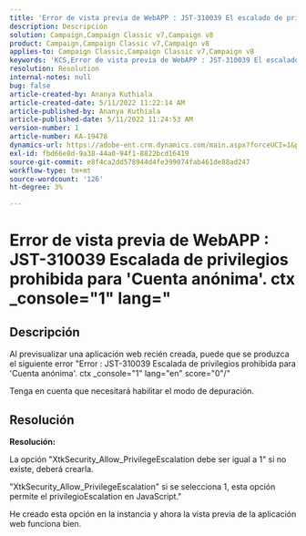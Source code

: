```yaml
---
title: 'Error de vista previa de WebAPP : JST-310039 El escalado de privilegios está prohibido para ''Cuenta anónima''. ctx _console="1" lang="'
description: Descripción
solution: Campaign,Campaign Classic v7,Campaign v8
product: Campaign,Campaign Classic v7,Campaign v8
applies-to: Campaign Classic,Campaign Classic v7,Campaign v8
keywords: 'KCS,Error de vista previa de WebAPP : JST-310039 El escalado de privilegios está prohibido para ''Cuenta anónima''. ctx _console="1" lang="'
resolution: Resolution
internal-notes: null
bug: false
article-created-by: Ananya Kuthiala
article-created-date: 5/11/2022 11:22:14 AM
article-published-by: Ananya Kuthiala
article-published-date: 5/11/2022 11:24:53 AM
version-number: 1
article-number: KA-19478
dynamics-url: https://adobe-ent.crm.dynamics.com/main.aspx?forceUCI=1&pagetype=entityrecord&etn=knowledgearticle&id=d8560f95-1cd1-ec11-a7b5-0022480a8e40
exl-id: fbd66e8d-9a38-44a0-94f1-8822bcd16419
source-git-commit: e8f4ca2dd578944d4fe399074fab461de88ad247
workflow-type: tm+mt
source-wordcount: '126'
ht-degree: 3%

---
```


# Error de vista previa de WebAPP : JST-310039 Escalada de privilegios prohibida para &#39;Cuenta anónima&#39;. ctx _console=&quot;1&quot; lang=&quot;

## Descripción


Al previsualizar una aplicación web recién creada, puede que se produzca el siguiente error &quot;Error : JST-310039 Escalada de privilegios prohibida para &#39;Cuenta anónima&#39;. ctx _console=&quot;1&quot; lang=&quot;en&quot; score=&quot;0&quot;/&quot;

Tenga en cuenta que necesitará habilitar el modo de depuración.


## Resolución


<b>Resolución:</b>

La opción &quot;XtkSecurity_Allow_PrivilegeEscalation debe ser igual a 1&quot; si no existe, deberá crearla.

&quot;XtkSecurity_Allow_PrivilegeEscalation&quot; si se selecciona 1, esta opción permite el privilegioEscalation en JavaScript.&quot;

He creado esta opción en la instancia y ahora la vista previa de la aplicación web funciona bien.
